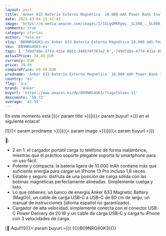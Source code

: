 ```yaml
---
layout: post
title: 'Anker 633 Batería Externa Magnética  10.000 mAh Power Bank Inalámbrico Plegable PD20W con Cable USB C  Compatible con iPhone 16/15/14/13/12 Series y más'
date: 2025-03-04 15:42:43
image: 'https://m.media-amazon.com/images/I/31LgGMKRgeL._SL500_._SL400_.jpg'
comments: true
category: ofertas
author: 'tole.es'
slug: 'B09NRG4GK3-es Anker 633 Batería Externa Magnética 10.000 mAh Power Bank...'
sku: 'B09NRG4GK3-es'
tags: [ '749d7d8e-47fd-431e-8b51-348b70f767e2_0','749d7d8e-47fd-431e-8b51-348b70f767e2_101','Accesorios para móviles','Arborist Merchandising Root','Bancos de energía portátiles para teléfonos móviles','Cargadores para móviles','Comunicación móvil y accesorios','Electrónica','Los favoritos de nuestros clientes: Electrónica','Self Service','Special Features Stores','anker','iphone','🇪🇸', ]
actualPrice: 34.49 EUR
currency: EUR
price: 34.49
comparePrice: 69.99 EUR
prodname: 'Anker 633 Batería Externa Magnética  10.000 mAh Power Bank Inalámbrico Plegable PD20W con Cable USB C  Compatible con iPhone 16/15/14/13/12 Series y más'
country: 'es'
flag: '🇪🇸'
brand: 'Anker'
buyurl: 'https://www.amazon.es/dp/B09NRG4GK3/?tag=tolees-21'
descuento: '50.72'
average: '41.59'
---
```


En este momento está [{{< param title >}}]({{< param buyurl >}}) en el siguiente enlace!

[![{{< param prodname >}}]({{< param image >}})]({{< param buyurl >}})

🔎:

- 2 en 1: el cargador portátil carga tu teléfono de forma inalámbrica, mientras que el práctico soporte plegable soporta tu smartphone para un uso fácil.
- Potente y compacta: la batería ligera de 10.000 mAh contiene más que suficiente energía para cargar un iPhone 13 Pro incluso 1,8 veces.
- Estable y seguro: disfruta de una posición de carga sólida con las bobinas magnéticas perfectamente alineadas. Simplemente cuelga y listo.
- Lo que obtienes: un banco de energía Anker 633 Magnetic Battery (MagGo), un cable de carga USB-C a USB-C de 60 cm de largo, un manual de instrucciones (idioma español no garantizado).
- Cargador de alta velocidad: simplemente conecta con el conector USB-C Power Delivery de 20 W y un cable de carga USB-C y carga tu iPhone con 3 velocidades de carga.

[🛒 Aquí!!!]({{< param buyurl >}})
{{<world>}}B09NRG4GK3{{</world>}}
